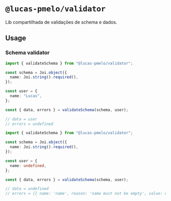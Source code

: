 # `@lucas-pmelo/validator`

Lib compartilhada de validações de schema e dados.

## Usage

### Schema validator

```typescript
import { validateSchema } from "@lucas-pmelo/validator";

const schema = Joi.object({
  name: Joi.string().required(),
});

const user = {
  name: "Lucas",
};

const { data, errors } = validateSchema(schema, user);

// data = user
// errors = undefined
```

```typescript
import { validateSchema } from "@lucas-pmelo/validator";

const schema = Joi.object({
  name: Joi.string().required(),
});

const user = {
  name: undefined,
};

const { data, errors } = validateSchema(schema, user);

// data = undefined
// errors = [{ name: 'name', reason: 'name must not be empty', value: undefined }]
```
